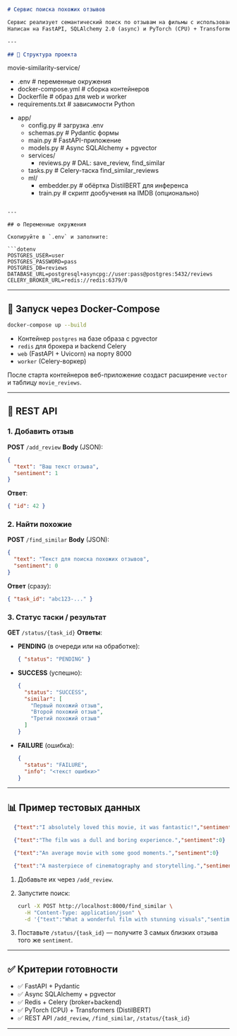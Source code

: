 ```markdown
# Сервис поиска похожих отзывов

Сервис реализует семантический поиск по отзывам на фильмы с использованием дообученной модели DistilBERT, хранения эмбеддингов в PostgreSQL (+ pgvector) и асинхронной обработки через Celery + Redis.  
Написан на FastAPI, SQLAlchemy 2.0 (async) и PyTorch (CPU) + Transformers.

---

## 📁 Структура проекта

```

movie-similarity-service/
* .env                  # переменные окружения
* docker-compose.yml    # сборка контейнеров
* Dockerfile            # образ для web и worker
* requirements.txt      # зависимости Python
- app/
  * config.py             # загрузка .env
  * schemas.py            # Pydantic формы
  * main.py               # FastAPI-приложение
  * models.py             # Async SQLAlchemy + pgvector
  * services/
    - reviews.py        # DAL: save\_review, find\_similar
  * tasks.py              # Celery-таска find\_similar\_reviews
  * ml/
    - embedder.py           # обёртка DistilBERT для инференса
    - train.py              # скрипт дообучения на IMDB (опционально)
```

---

## ⚙️ Переменные окружения

Скопируйте в `.env` и заполните:

```dotenv
POSTGRES_USER=user
POSTGRES_PASSWORD=pass
POSTGRES_DB=reviews
DATABASE_URL=postgresql+asyncpg://user:pass@postgres:5432/reviews
CELERY_BROKER_URL=redis://redis:6379/0
````

---

## 🐳 Запуск через Docker-Compose

```bash
docker-compose up --build
```

* Контейнер `postgres` на базе образа с pgvector
* `redis` для брокера и backend Celery
* `web` (FastAPI + Uvicorn) на порту 8000
* `worker` (Celery-воркер)

После старта контейнеров веб-приложение создаст расширение `vector` и таблицу `movie_reviews`.

---

## 🚀 REST API

### 1. Добавить отзыв

**POST** `/add_review`
**Body** (JSON):

```json
{
  "text": "Ваш текст отзыва",
  "sentiment": 1
}
```

**Ответ**:

```json
{ "id": 42 }
```

### 2. Найти похожие

**POST** `/find_similar`
**Body** (JSON):

```json
{
  "text": "Текст для поиска похожих отзывов",
  "sentiment": 0
}
```

**Ответ** (сразу):

```json
{ "task_id": "abc123-..." }
```

### 3. Статус таски / результат

**GET** `/status/{task_id}`
**Ответы**:

* **PENDING** (в очереди или на обработке):

  ```json
  { "status": "PENDING" }
  ```
* **SUCCESS** (успешно):

  ```json
  {
    "status": "SUCCESS",
    "similar": [
      "Первый похожий отзыв",
      "Второй похожий отзыв",
      "Третий похожий отзыв"
    ]
  }
  ```
* **FAILURE** (ошибка):

  ```json
  {
    "status": "FAILURE",
    "info": "<текст ошибки>"
  }
  ```

---

## 📊 Пример тестовых данных

```json
  {"text":"I absolutely loved this movie, it was fantastic!","sentiment":1}
```
```json
  {"text":"The film was a dull and boring experience.","sentiment":0}
```
```json
  {"text":"An average movie with some good moments.","sentiment":0}
```
```json
  {"text":"A masterpiece of cinematography and storytelling.","sentiment":1}
```

1. Добавьте их через `/add_review`.
2. Запустите поиск:

   ```bash
   curl -X POST http://localhost:8000/find_similar \
     -H "Content-Type: application/json" \
     -d '{"text":"What a wonderful film with stunning visuals","sentiment":1}'
   ```
3. Поставьте `/status/{task_id}` — получите 3 самых близких отзыва того же `sentiment`.

---

## ✅ Критерии готовности

* ✅ FastAPI + Pydantic
* ✅ Async SQLAlchemy + pgvector
* ✅ Redis + Celery (broker+backend)
* ✅ PyTorch (CPU) + Transformers (DistilBERT)
* ✅ REST API `/add_review`, `/find_similar`, `/status/{task_id}`

---

